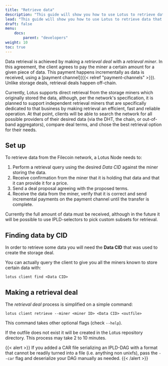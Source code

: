 ```yaml
---
title: "Retrieve data"
description: "This guide will show you how to use Lotus to retrieve data that has been stored on the Filecoin network."
lead: "This guide will show you how to use Lotus to retrieve data that has been stored on the Filecoin network."
draft: false
menu:
    docs:
        parent: "developers"
weight: 10
toc: true
---
```


Data retrieval is achieved by making a _retrieval deal_ with a _retrieval miner_. In this agreement, the client agrees to pay the miner a certain amount for a given piece of data. This payment happens incrementally as data is received, using a [payment channel]({{< relref "payment-channels" >}}). Unlike storage deals, retrieval deals happen off-chain.

Currently, Lotus supports direct retrieval from the storage miners which originally stored the data, although, per the network's specification, it is planned to support independent retrieval miners that are specifically dedicated to that business by making retrieval an efficient, fast and reliable operation. At that point, clients will be able to search the network for all possible providers of their desired data (via the DHT, the chain, or out-of-band aggregators), compare deal terms, and chose the best retrieval option for their needs.

## Set up

To retrieve data from the Filecoin network, a Lotus Node needs to:

1. Perform a retrieval query using the desired _Data CID_ against the miner storing the data.
2. Receive confirmation from the miner that it is holding that data and that it can provide it for a price.
3. Send a deal proposal agreeing with the proposed terms.
4. Receive the data from the miner, verify that it is correct and send incremental payments on the payment channel until the transfer is complete.

Currently the full amount of data must be received, although in the future it will be possible to use IPLD-selectors to pick custom subsets for retrieval.

## Finding data by CID

In order to retrieve some data you will need the **Data CID** that was used to create the storage deal.

You can actually query the client to give you all the miners known to store certain data with:

```shell
lotus client find <Data CID>
```

## Making a retrieval deal

The _retrieval deal_ process is simplified on a simple command:

```shell
lotus client retrieve --miner <miner ID> <Data CID> <outfile>
```

This command takes other optional flags (check `--help`).

If the outfile does not exist it will be created in the Lotus repository directory. This process may take 2 to 10 minutes.

{{< alert >}}
If you added a CAR file serializing an IPLD-DAG with a format that cannot be readily turned into a file (i.e. anything non unixfs), pass the `--car` flag and deserialize your DAG manually as needed.
{{< /alert >}}
